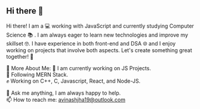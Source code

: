 ## Hi there 👋

<!--
**Avinash2912/Avinash2912** is a ✨ _special_ ✨ repository because its `README.md` (this file) appears on your GitHub profile.

Here are some ideas to get you started:

- 🔭 I’m currently working on ...
- 🌱 I’m currently learning ...
- 👯 I’m looking to collaborate on ...
- 🤔 I’m looking for help with ...
- 💬 Ask me about ...
- 📫 How to reach me: ...
- 😄 Pronouns: ...
- ⚡ Fun fact: ...
-->
Hi there! I am a 💻 working with JavaScript and currently studying Computer Science 📚 . I am always eager to learn new technologies and improve my skillset 🤓.  I have experience in both front-end and DSA 🌐 and I enjoy working on projects that involve both aspects. Let's create something great together! 🤝

🧐 More About Me:
🔭   I am currently working on JS Projects.<br>
🌱   Following MERN Stack.<br>
✊   Working on C++, C, Javascript, React, and Node-JS.<br>
 
💬   Ask me anything, I am always happy to help.<br>
📫   How to reach me: avinashjha19@outlook.com<br>
